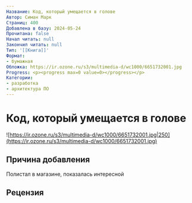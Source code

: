 ```yaml
---
Название: Код, который умещается в голове
Автор: Симан Марк
Страниц: 400
Добавлена в базу: 2024-05-24
Прочитана: false
Начал читать: null
Закончил читать: null
Тип: '[[Книга]]'
Формат:
- бумажная
Обложка: https://ir.ozone.ru/s3/multimedia-d/wc1000/6651732001.jpg
Progress: <p><progress max=0 value=0></progress></p>
Категории:
- разработка
- архитектура ПО
---
```

# Код, который умещается в голове

![https://ir.ozone.ru/s3/multimedia-d/wc1000/6651732001.jpg|250](https://ir.ozone.ru/s3/multimedia-d/wc1000/6651732001.jpg)

## Причина добавления

Полистал в магазине, показалась интересной

## Рецензия